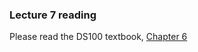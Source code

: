 ### Lecture 7 reading

Please read the DS100 textbook, [Chapter 6](http://www.textbook.ds100.org/ch/06/viz_intro.html)